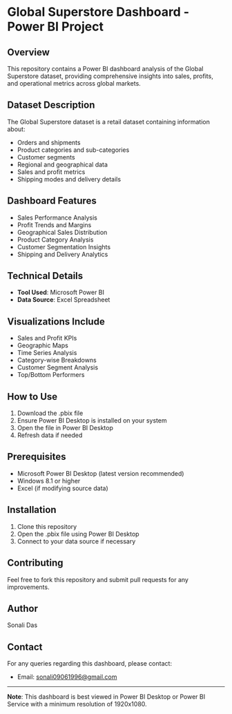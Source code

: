 # Global Superstore Dashboard - Power BI Project

## Overview
This repository contains a Power BI dashboard analysis of the Global Superstore dataset, providing comprehensive insights into sales, profits, and operational metrics across global markets.

## Dataset Description
The Global Superstore dataset is a retail dataset containing information about:
- Orders and shipments
- Product categories and sub-categories
- Customer segments
- Regional and geographical data
- Sales and profit metrics
- Shipping modes and delivery details

## Dashboard Features
- Sales Performance Analysis
- Profit Trends and Margins
- Geographical Sales Distribution
- Product Category Analysis
- Customer Segmentation Insights
- Shipping and Delivery Analytics

## Technical Details
- **Tool Used**: Microsoft Power BI
- **Data Source**: Excel Spreadsheet

## Visualizations Include
- Sales and Profit KPIs
- Geographic Maps
- Time Series Analysis
- Category-wise Breakdowns
- Customer Segment Analysis
- Top/Bottom Performers

## How to Use
1. Download the .pbix file
2. Ensure Power BI Desktop is installed on your system
3. Open the file in Power BI Desktop
4. Refresh data if needed

## Prerequisites
- Microsoft Power BI Desktop (latest version recommended)
- Windows 8.1 or higher
- Excel (if modifying source data)

## Installation
1. Clone this repository
2. Open the .pbix file using Power BI Desktop
3. Connect to your data source if necessary

## Contributing
Feel free to fork this repository and submit pull requests for any improvements.

## Author
Sonali Das

## Contact
For any queries regarding this dashboard, please contact:
- Email: sonali09061996@gmail.com



---
**Note**: This dashboard is best viewed in Power BI Desktop or Power BI Service with a minimum resolution of 1920x1080.
